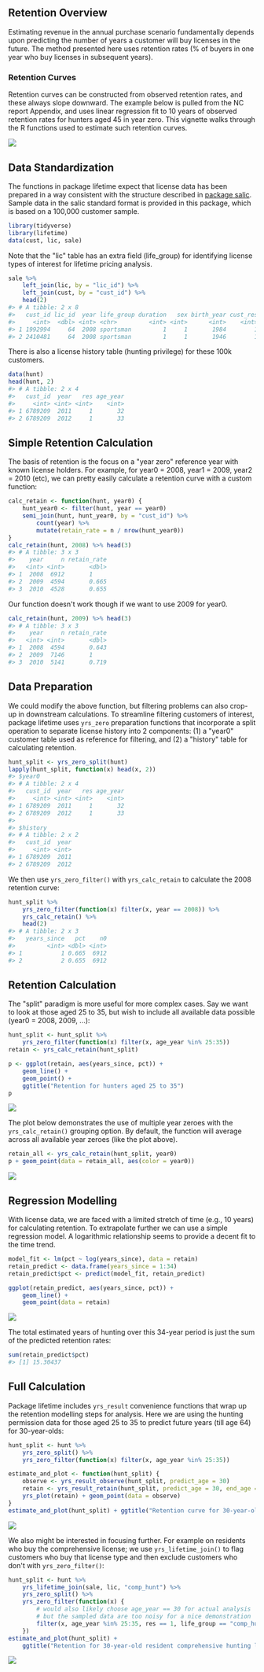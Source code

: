 
<!-- retention.md is generated from retention.Rmd. Please edit that file -->
Retention Overview
------------------

Estimating revenue in the annual purchase scenario fundamentally depends upon predicting the number of years a customer will buy licenses in the future. The method presented here uses retention rates (% of buyers in one year who buy licenses in subsequent years).

### Retention Curves

Retention curves can be constructed from observed retention rates, and these always slope downward. The example below is pulled from the NC report Appendix, and uses linear regression fit to 10 years of observed retention rates for hunters aged 45 in year zero. This vignette walks through the R functions used to estimate such retention curves.

![](figures/appendix-retention.png)

Data Standardization
--------------------

The functions in package lifetime expect that license data has been prepared in a way consistent with the structure described in [package salic](https://southwick-associates.github.io/salic/articles/salic.html). Sample data in the salic standard format is provided in this package, which is based on a 100,000 customer sample.

``` r
library(tidyverse)
library(lifetime)
data(cust, lic, sale)
```

Note that the "lic" table has an extra field (life\_group) for identifying license types of interest for lifetime pricing analysis.

``` r
sale %>%
    left_join(lic, by = "lic_id") %>% 
    left_join(cust, by = "cust_id") %>%
    head(2)
#> # A tibble: 2 x 8
#>   cust_id lic_id  year life_group duration   sex birth_year cust_res
#>     <int>  <dbl> <int> <chr>         <int> <int>      <int>    <int>
#> 1 1992994     64  2008 sportsman         1     1       1984        1
#> 2 2410481     64  2008 sportsman         1     1       1946        1
```

There is also a license history table (hunting privilege) for these 100k customers.

``` r
data(hunt)
head(hunt, 2)
#> # A tibble: 2 x 4
#>   cust_id  year   res age_year
#>     <int> <int> <int>    <int>
#> 1 6789209  2011     1       32
#> 2 6789209  2012     1       33
```

Simple Retention Calculation
----------------------------

The basis of retention is the focus on a "year zero" reference year with known license holders. For example, for year0 = 2008, year1 = 2009, year2 = 2010 (etc), we can pretty easily calculate a retention curve with a custom function:

``` r
calc_retain <- function(hunt, year0) {
    hunt_year0 <- filter(hunt, year == year0)
    semi_join(hunt, hunt_year0, by = "cust_id") %>% 
        count(year) %>%
        mutate(retain_rate = n / nrow(hunt_year0))
}
calc_retain(hunt, 2008) %>% head(3)
#> # A tibble: 3 x 3
#>    year     n retain_rate
#>   <int> <int>       <dbl>
#> 1  2008  6912       1    
#> 2  2009  4594       0.665
#> 3  2010  4528       0.655
```

Our function doesn't work though if we want to use 2009 for year0.

``` r
calc_retain(hunt, 2009) %>% head(3)
#> # A tibble: 3 x 3
#>    year     n retain_rate
#>   <int> <int>       <dbl>
#> 1  2008  4594       0.643
#> 2  2009  7146       1    
#> 3  2010  5141       0.719
```

Data Preparation
----------------

We could modify the above function, but filtering problems can also crop-up in downstream calculations. To streamline filtering customers of interest, package lifetime uses `yrs_zero` preparation functions that incorporate a split operation to separate license history into 2 components: (1) a "year0" customer table used as reference for filtering, and (2) a "history" table for calculating retention.

``` r
hunt_split <- yrs_zero_split(hunt)
lapply(hunt_split, function(x) head(x, 2))
#> $year0
#> # A tibble: 2 x 4
#>   cust_id  year   res age_year
#>     <int> <int> <int>    <int>
#> 1 6789209  2011     1       32
#> 2 6789209  2012     1       33
#> 
#> $history
#> # A tibble: 2 x 2
#>   cust_id  year
#>     <int> <int>
#> 1 6789209  2011
#> 2 6789209  2012
```

We then use `yrs_zero_filter()` with `yrs_calc_retain` to calculate the 2008 retention curve:

``` r
hunt_split %>%
    yrs_zero_filter(function(x) filter(x, year == 2008)) %>%
    yrs_calc_retain() %>% 
    head(2)
#> # A tibble: 2 x 3
#>   years_since   pct    n0
#>         <int> <dbl> <int>
#> 1           1 0.665  6912
#> 2           2 0.655  6912
```

Retention Calculation
---------------------

The "split" paradigm is more useful for more complex cases. Say we want to look at those aged 25 to 35, but wish to include all available data possible (year0 = 2008, 2009, ...):

``` r
hunt_split <- hunt_split %>% 
    yrs_zero_filter(function(x) filter(x, age_year %in% 25:35))
retain <- yrs_calc_retain(hunt_split)

p <- ggplot(retain, aes(years_since, pct)) + 
    geom_line() +
    geom_point() +
    ggtitle("Retention for hunters aged 25 to 35")
p
```

![](retention_files/figure-markdown_github/unnamed-chunk-9-1.png)

The plot below demonstrates the use of multiple year zeroes with the `yrs_calc_retain()` grouping option. By default, the function will average across all available year zeroes (like the plot above).

``` r
retain_all <- yrs_calc_retain(hunt_split, year0)
p + geom_point(data = retain_all, aes(color = year0))
```

![](retention_files/figure-markdown_github/unnamed-chunk-10-1.png)

Regression Modelling
--------------------

With license data, we are faced with a limited stretch of time (e.g., 10 years) for calculating retention. To extrapolate further we can use a simple regression model. A logarithmic relationship seems to provide a decent fit to the time trend.

``` r
model_fit <- lm(pct ~ log(years_since), data = retain)
retain_predict <- data.frame(years_since = 1:34)
retain_predict$pct <- predict(model_fit, retain_predict)

ggplot(retain_predict, aes(years_since, pct)) + 
    geom_line() +
    geom_point(data = retain)
```

![](retention_files/figure-markdown_github/unnamed-chunk-11-1.png)

The total estimated years of hunting over this 34-year period is just the sum of the predicted retention rates:

``` r
sum(retain_predict$pct)
#> [1] 15.30437
```

Full Calculation
----------------

Package lifetime includes `yrs_result` convenience functions that wrap up the retention modelling steps for analysis. Here we are using the hunting permission data for those aged 25 to 35 to predict future years (till age 64) for 30-year-olds:

``` r
hunt_split <- hunt %>%
    yrs_zero_split() %>%
    yrs_zero_filter(function(x) filter(x, age_year %in% 25:35))

estimate_and_plot <- function(hunt_split) {
    observe <- yrs_result_observe(hunt_split, predict_age = 30)
    retain <- yrs_result_retain(hunt_split, predict_age = 30, end_age = 64)
    yrs_plot(retain) + geom_point(data = observe)
}
estimate_and_plot(hunt_split) + ggtitle("Retention curve for 30-year-old hunters")
```

![](retention_files/figure-markdown_github/unnamed-chunk-13-1.png)

We also might be interested in focusing further. For example on residents who buy the comprehensive license; we use `yrs_lifetime_join()` to flag customers who buy that license type and then exclude customers who don't with `yrs_zero_filter()`:

``` r
hunt_split <- hunt %>%
    yrs_lifetime_join(sale, lic, "comp_hunt") %>%
    yrs_zero_split() %>%
    yrs_zero_filter(function(x) {
        # would also likely choose age_year == 30 for actual analysis
        # but the sampled data are too noisy for a nice demonstration
        filter(x, age_year %in% 25:35, res == 1, life_group == "comp_hunt")
    })
estimate_and_plot(hunt_split) +
    ggtitle("Retention for 30-year-old resident comprehensive hunting license buyers")
```

![](retention_files/figure-markdown_github/unnamed-chunk-14-1.png)
